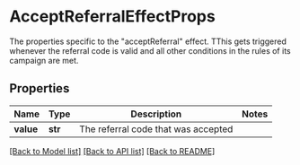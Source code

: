 # AcceptReferralEffectProps

The properties specific to the \"acceptReferral\" effect. TThis gets triggered whenever the referral code is valid and all other conditions in the rules of its campaign are met.
## Properties
Name | Type | Description | Notes
------------ | ------------- | ------------- | -------------
**value** | **str** | The referral code that was accepted | 

[[Back to Model list]](../README.md#documentation-for-models) [[Back to API list]](../README.md#documentation-for-api-endpoints) [[Back to README]](../README.md)


